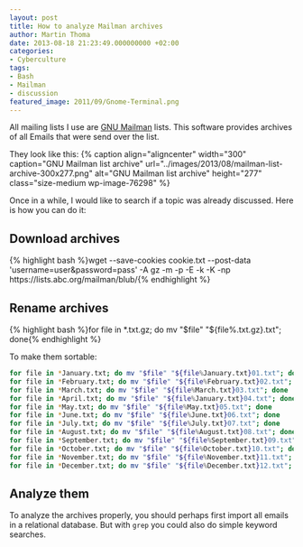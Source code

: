 ```yaml
---
layout: post
title: How to analyze Mailman archives
author: Martin Thoma
date: 2013-08-18 21:23:49.000000000 +02:00
categories:
- Cyberculture
tags:
- Bash
- Mailman
- discussion
featured_image: 2011/09/Gnome-Terminal.png
---
```

All mailing lists I use are <a href="http://en.wikipedia.org/wiki/GNU_Mailman">GNU Mailman</a> lists. This software provides archives of all Emails that were send over the list.

They look like this:
{% caption align="aligncenter" width="300" caption="GNU Mailman list archive" url="../images/2013/08/mailman-list-archive-300x277.png" alt="GNU Mailman list archive"  height="277" class="size-medium wp-image-76298" %}

Once in a while, I would like to search if a topic was already discussed. Here is how you can do it:

<h2>Download archives</h2>
{% highlight bash %}wget --save-cookies cookie.txt --post-data 'username=user&password=pass' -A gz -m -p -E -k -K -np https://lists.abc.org/mailman/blub/{% endhighlight %}

<h2>Rename archives</h2>
{% highlight bash %}for file in *.txt.gz; do mv "$file" "${file%.txt.gz}.txt"; done{% endhighlight %}

To make them sortable:

```bash
for file in *January.txt; do mv "$file" "${file%January.txt}01.txt"; done
for file in *February.txt; do mv "$file" "${file%February.txt}02.txt"; done
for file in *March.txt; do mv "$file" "${file%March.txt}03.txt"; done
for file in *April.txt; do mv "$file" "${file%January.txt}04.txt"; done
for file in *May.txt; do mv "$file" "${file%May.txt}05.txt"; done
for file in *June.txt; do mv "$file" "${file%June.txt}06.txt"; done
for file in *July.txt; do mv "$file" "${file%July.txt}07.txt"; done
for file in *August.txt; do mv "$file" "${file%August.txt}08.txt"; done
for file in *September.txt; do mv "$file" "${file%September.txt}09.txt"; done
for file in *October.txt; do mv "$file" "${file%October.txt}10.txt"; done
for file in *November.txt; do mv "$file" "${file%November.txt}11.txt"; done
for file in *December.txt; do mv "$file" "${file%December.txt}12.txt"; done
```

<h2>Analyze them</h2>
To analyze the archives properly, you should perhaps first import all emails in a relational database. But with <code>grep</code> you could also do simple keyword searches.
